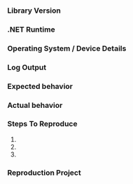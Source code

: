 <!-- The Couchbase Lite .NET issue tracker is reserved for bug reports and enhancement 
requests. For general questions, please use the Couchbase forums:
https://forums.couchbase.com/c/mobile/ . Thank you! -->

### Library Version

<!-- What version of the library is installed on your project from Nuget.  Also, what build number
is shown in the log output?  Text logging can be enabled via the `EnableTextLogging()` API in the
support assembly

Example:
2.0.0-db023 (Build/636)
-->

### .NET Runtime

<!-- One of the following:
.NET Core <version>
UWP <version>
Xamarin Android <version>
Xamarin iOS <version>
-->

### Operating System / Device Details

<!--
e.g. Windows 10 Fall Creator's Update, macOS 10.13.2, iOS 11.3, etc

The OS of your DEPLOYMENT device, not necessarily the build machine OS (i.e. if you are using Xamarin,
this is the iOS or Android OS)
-->

### Log Output

<!-- By default binary logs will be located in the database default directory in a folder called "Logs".  The
filename is in the format log-<unixTimestamp>.  If text logging is enabled, that is also acceptable. Please
attach a file rather than pasting inline -->

### Expected behavior

<!-- What should have happened?  Sometimes differing expectations are the cause of the issue -->

### Actual behavior

<!-- What happened instead? -->

### Steps To Reproduce

<!-- Please be as specific as possible, as if you needed to write an algorithm that performed the task -->

1. 
2. 
3. 

### Reproduction Project

<!-- Please attach a project that reproduces the behavior quickly and reliably.  This is optional,
but it very greatly speeds up the time it takes to resolve the issue.  If you have privacy concerns,
you can encrypt files with the PGP key at the root of this repo -->

